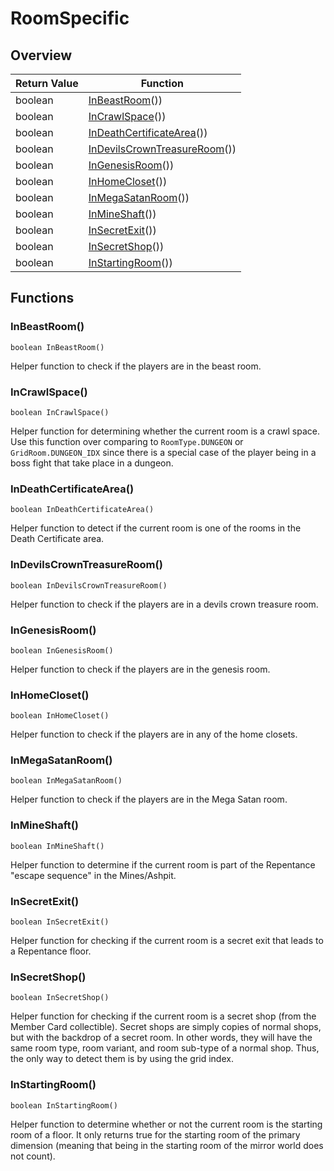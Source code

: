# RoomSpecific

## Overview

| Return Value | Function |
| - | - |
| boolean | [InBeastRoom](roomspecific.md#inbeastroom)()) |
| boolean | [InCrawlSpace](roomspecific.md#incrawlspace)()) |
| boolean | [InDeathCertificateArea](roomspecific.md#indeathcertificatearea)()) |
| boolean | [InDevilsCrownTreasureRoom](roomspecific.md#indevilscrowntreasureroom)()) |
| boolean | [InGenesisRoom](roomspecific.md#ingenesisroom)()) |
| boolean | [InHomeCloset](roomspecific.md#inhomecloset)()) |
| boolean | [InMegaSatanRoom](roomspecific.md#inmegasatanroom)()) |
| boolean | [InMineShaft](roomspecific.md#inmineshaft)()) |
| boolean | [InSecretExit](roomspecific.md#insecretexit)()) |
| boolean | [InSecretShop](roomspecific.md#insecretshop)()) |
| boolean | [InStartingRoom](roomspecific.md#instartingroom)()) |

## Functions

### InBeastRoom()

`boolean InBeastRoom()`

Helper function to check if the players are in the beast room. 

### InCrawlSpace()

`boolean InCrawlSpace()`

Helper function for determining whether the current room is a crawl space. Use this function over comparing to `RoomType.DUNGEON` or `GridRoom.DUNGEON_IDX` since there is a special case of the player being in a boss fight that take place in a dungeon. 

### InDeathCertificateArea()

`boolean InDeathCertificateArea()`

Helper function to detect if the current room is one of the rooms in the Death Certificate area. 

### InDevilsCrownTreasureRoom()

`boolean InDevilsCrownTreasureRoom()`

Helper function to check if the players are in a devils crown treasure room. 

### InGenesisRoom()

`boolean InGenesisRoom()`

Helper function to check if the players are in the genesis room. 

### InHomeCloset()

`boolean InHomeCloset()`

Helper function to check if the players are in any of the home closets. 

### InMegaSatanRoom()

`boolean InMegaSatanRoom()`

Helper function to check if the players are in the Mega Satan room. 

### InMineShaft()

`boolean InMineShaft()`

Helper function to determine if the current room is part of the Repentance "escape sequence" in the Mines/Ashpit. 

### InSecretExit()

`boolean InSecretExit()`

Helper function for checking if the current room is a secret exit that leads to a Repentance floor. 

### InSecretShop()

`boolean InSecretShop()`

Helper function for checking if the current room is a secret shop (from the Member Card collectible). 
Secret shops are simply copies of normal shops, but with the backdrop of a secret room. In other words, they will have the same room type, room variant, and room sub-type of a normal shop. Thus, the only way to detect them is by using the grid index. 

### InStartingRoom()

`boolean InStartingRoom()`

Helper function to determine whether or not the current room is the starting room of a floor. It only returns true for the starting room of the primary dimension (meaning that being in the starting room of the mirror world does not count). 

